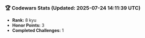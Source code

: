 ### 🏆 Codewars Stats (Updated: 2025-07-24 14:11:39 UTC)

- **Rank:** 8 kyu
- **Honor Points:** 3
- **Completed Challenges:** 1
